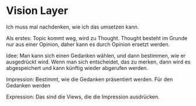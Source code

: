 #  Vision Layer

Ich muss mal nachdenken, wie ich das umsetzen kann.

Als erstes: Topic kommt weg, wird zu Thought. Thought besteht im Grunde nur aus einer Opinion, daher kann es durch Opinion ersetzt werden.

Idee: Man kann sich einen Gedanken wählen, und dann bestimmen, wie er ausgedrückt wird. Wenn man sich entscheidet, das zu merken, dann wird es abgespeichert und kann 
künftig wieder abgerufen werden.

Impression: Bestimmt, wie die Gedanken präsentiert werden.
Für den Gedanken werden 

Expression: Das sind die Views, die die Impression ausdrücken.


